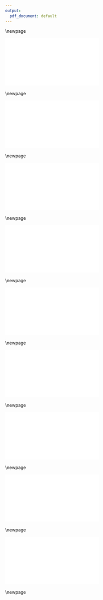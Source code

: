 ```yaml
---
output:
  pdf_document: default
---
```




\newpage

![Analytical prediction with no disturbance cascade. Heatmaps of FCL are expressed as a function of ecosystem size (river length, $L$) and complexity (branching rate, $\lambda_b$), with rows and columns reflecting different disturbance and resource supply regimes. Each cell represents the average FCL of 20 food webs. White dashed lines indicate specific scenarios, explored in Figure \ref{fig:sim-main}B and C. Additional parameter values are provided in Table 1.](../data_fmt/fig_rho0.pdf)

\newpage


![Numerical prediction with low propagule $g_0 = 75$, low synchrony $\rho = 0.25$, and weak omnivory $\theta = 0.25$. Heatmaps of FCL are expressed as a function of ecosystem size (river length, $L$)
and complexity (branching rate, $\lambda_b$), with rows and columns displaying
different combinations of resource supply ($r_0$), disturbance regime
($\mu^{(0)}$), predation effect ($\mu^{(c)}$), and prey effect ($\mu^{(p)}$).
Each cell represents the average FCL of five food webs.
Additional parameter values are: habitat density $h=2.5$, dispersal capability $\delta_0=0.5$, and scaling exponent $\psi_1=\psi_2=0.5$.](../data_fmt/fig_rho025_g75_theta025.pdf)

\newpage


![Numerical prediction with high propagule $g_0 = 150$, low synchrony $\rho = 0.25$, and weak omnivory $\theta = 0.25$. Heatmaps of FCL are expressed as a function of ecosystem size (river length, $L$)
and complexity (branching rate, $\lambda_b$), with rows and columns displaying
different combinations of resource supply ($r_0$), disturbance regime
($\mu^{(0)}$), predation effect ($\mu^{(c)}$), and prey effect ($\mu^{(p)}$).
Each cell represents the average FCL of five food webs.
Additional parameter values are: habitat density $h=2.5$, dispersal capability $\delta_0=0.5$, and scaling exponent $\psi_1=\psi_2=0.5$.](../data_fmt/fig_rho025_g150_theta025.pdf)

\newpage


![Numerical prediction with low propagule $g_0 = 75$, high synchrony $\rho = 0.5$, and weak omnivory $\theta = 0.25$. Heatmaps of FCL are expressed as a function of ecosystem size (river length, $L$)
and complexity (branching rate, $\lambda_b$), with rows and columns displaying
different combinations of resource supply ($r_0$), disturbance regime
($\mu^{(0)}$), predation effect ($\mu^{(c)}$), and prey effect ($\mu^{(p)}$).
Each cell represents the average FCL of five food webs.
Additional parameter values are: habitat density $h=2.5$, dispersal capability $\delta_0=0.5$, and scaling exponent $\psi_1=\psi_2=0.5$.](../data_fmt/fig_rho05_g75_theta025.pdf)

\newpage


![Numerical prediction with high propagule $g_0 = 150$, high synchrony $\rho = 0.5$, and weak omnivory $\theta = 0.25$. Heatmaps of FCL are expressed as a function of ecosystem size (river length, $L$)
and complexity (branching rate, $\lambda_b$), with rows and columns displaying
different combinations of resource supply ($r_0$), disturbance regime
($\mu^{(0)}$), predation effect ($\mu^{(c)}$), and prey effect ($\mu^{(p)}$).
Each cell represents the average FCL of five food webs.
Additional parameter values are: habitat density $h=2.5$, dispersal capability $\delta_0=0.5$, and scaling exponent $\psi_1=\psi_2=0.5$.](../data_fmt/fig_rho05_g150_theta025.pdf)

\newpage


![Numerical prediction with low propagule $g_0 = 75$, low synchrony $\rho = 0.25$, and strong omnivory $\theta = 0.5$.Heatmaps of FCL are expressed as a function of ecosystem size (river length, $L$)
and complexity (branching rate, $\lambda_b$), with rows and columns displaying
different combinations of resource supply ($r_0$), disturbance regime
($\mu^{(0)}$), predation effect ($\mu^{(c)}$), and prey effect ($\mu^{(p)}$).
Each cell represents the average FCL of five food webs.
Additional parameter values are: habitat density $h=2.5$, dispersal capability $\delta_0=0.5$, and scaling exponent $\psi_1=\psi_2=0.5$.](../data_fmt/fig_rho025_g75_theta05.pdf)

\newpage


![Numerical prediction with high propagule $g_0 = 150$, low synchrony $\rho = 0.25$, and strong omnivory $\theta = 0.5$.Heatmaps of FCL are expressed as a function of ecosystem size (river length, $L$)
and complexity (branching rate, $\lambda_b$), with rows and columns displaying
different combinations of resource supply ($r_0$), disturbance regime
($\mu^{(0)}$), predation effect ($\mu^{(c)}$), and prey effect ($\mu^{(p)}$).
Each cell represents the average FCL of five food webs.
Additional parameter values are: habitat density $h=2.5$, dispersal capability $\delta_0=0.5$, and scaling exponent $\psi_1=\psi_2=0.5$.](../data_fmt/fig_rho025_g150_theta05.pdf)

\newpage


![Numerical prediction with low propagule $g_0 = 75$, high synchrony $\rho = 0.5$, and strong omnivory $\theta = 0.5$.Heatmaps of FCL are expressed as a function of ecosystem size (river length, $L$)
and complexity (branching rate, $\lambda_b$), with rows and columns displaying
different combinations of resource supply ($r_0$), disturbance regime
($\mu^{(0)}$), predation effect ($\mu^{(c)}$), and prey effect ($\mu^{(p)}$).
Each cell represents the average FCL of five food webs.
Additional parameter values are: habitat density $h=2.5$, dispersal capability $\delta_0=0.5$, and scaling exponent $\psi_1=\psi_2=0.5$.](../data_fmt/fig_rho05_g75_theta05.pdf)

\newpage


![Numerical prediction with high propagule $g_0 = 150$, high synchrony $\rho = 0.5$, and strong omnivory $\theta = 0.5$.Heatmaps of FCL are expressed as a function of ecosystem size (river length, $L$)
and complexity (branching rate, $\lambda_b$), with rows and columns displaying
different combinations of resource supply ($r_0$), disturbance regime
($\mu^{(0)}$), predation effect ($\mu^{(c)}$), and prey effect ($\mu^{(p)}$).
Each cell represents the average FCL of five food webs.
Additional parameter values are: habitat density $h=2.5$, dispersal capability $\delta_0=0.5$, and scaling exponent $\psi_1=\psi_2=0.5$.](../data_fmt/fig_rho05_g150_theta05.pdf)

\newpage


